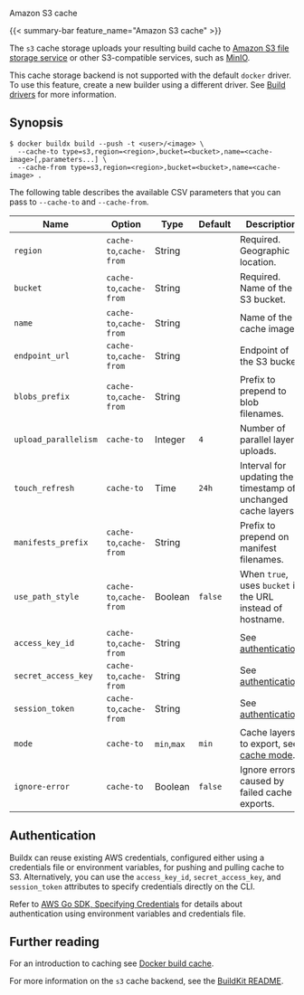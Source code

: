 Amazon S3 cache


{{< summary-bar feature_name="Amazon S3 cache" >}}

The `s3` cache storage uploads your resulting build cache to
[Amazon S3 file storage service](https://aws.amazon.com/s3/)
or other S3-compatible services, such as [MinIO](https://min.io/).

This cache storage backend is not supported with the default `docker` driver.
To use this feature, create a new builder using a different driver. See
[Build drivers](/manuals/build/builders/drivers/_index.md) for more information.

## Synopsis

```console
$ docker buildx build --push -t <user>/<image> \
  --cache-to type=s3,region=<region>,bucket=<bucket>,name=<cache-image>[,parameters...] \
  --cache-from type=s3,region=<region>,bucket=<bucket>,name=<cache-image> .
```

The following table describes the available CSV parameters that you can pass to
`--cache-to` and `--cache-from`.

| Name                 | Option                  | Type        | Default | Description                                                    |
| -------------------- | ----------------------- | ----------- | ------- | -------------------------------------------------------------- |
| `region`             | `cache-to`,`cache-from` | String      |         | Required. Geographic location.                                 |
| `bucket`             | `cache-to`,`cache-from` | String      |         | Required. Name of the S3 bucket.                               |
| `name`               | `cache-to`,`cache-from` | String      |         | Name of the cache image.                                       |
| `endpoint_url`       | `cache-to`,`cache-from` | String      |         | Endpoint of the S3 bucket.                                     |
| `blobs_prefix`       | `cache-to`,`cache-from` | String      |         | Prefix to prepend to blob filenames.                           |
| `upload_parallelism` | `cache-to`              | Integer     | `4`     | Number of parallel layer uploads.                              |
| `touch_refresh`      | `cache-to`              | Time        | `24h`   | Interval for updating the timestamp of unchanged cache layers. |
| `manifests_prefix`   | `cache-to`,`cache-from` | String      |         | Prefix to prepend on manifest filenames.                       |
| `use_path_style`     | `cache-to`,`cache-from` | Boolean     | `false` | When `true`, uses `bucket` in the URL instead of hostname.     |
| `access_key_id`      | `cache-to`,`cache-from` | String      |         | See [authentication][1].                                       |
| `secret_access_key`  | `cache-to`,`cache-from` | String      |         | See [authentication][1].                                       |
| `session_token`      | `cache-to`,`cache-from` | String      |         | See [authentication][1].                                       |
| `mode`               | `cache-to`              | `min`,`max` | `min`   | Cache layers to export, see [cache mode][2].                   |
| `ignore-error`       | `cache-to`              | Boolean     | `false` | Ignore errors caused by failed cache exports.                  |

[1]: #authentication
[2]: _index.md#cache-mode

## Authentication

Buildx can reuse existing AWS credentials, configured either using a
credentials file or environment variables, for pushing and pulling cache to S3.
Alternatively, you can use the `access_key_id`, `secret_access_key`, and
`session_token` attributes to specify credentials directly on the CLI.

Refer to [AWS Go SDK, Specifying Credentials][3] for details about
authentication using environment variables and credentials file.

[3]: https://docs.aws.amazon.com/sdk-for-go/v1/developer-guide/configuring-sdk.html#specifying-credentials

## Further reading

For an introduction to caching see [Docker build cache](../_index.md).

For more information on the `s3` cache backend, see the
[BuildKit README](https://github.com/moby/buildkit#s3-cache-experimental).
